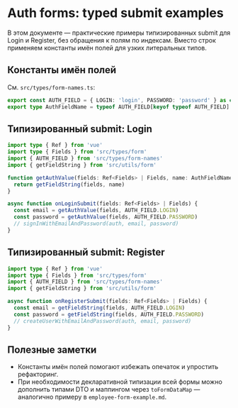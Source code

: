 # Auth forms: typed submit examples

В этом документе — практические примеры типизированных submit для Login и Register, без обращения к полям по индексам. Вместо строк применяем константы имён полей для узких литеральных типов.

## Константы имён полей

См. `src/types/form-names.ts`:

```ts
export const AUTH_FIELD = { LOGIN: 'login', PASSWORD: 'password' } as const
export type AuthFieldName = typeof AUTH_FIELD[keyof typeof AUTH_FIELD]
```

## Типизированный submit: Login

```ts
import type { Ref } from 'vue'
import type { Fields } from 'src/types/form'
import { AUTH_FIELD } from 'src/types/form-names'
import { getFieldString } from 'src/utils/form'

function getAuthValue(fields: Ref<Fields> | Fields, name: AuthFieldName) {
  return getFieldString(fields, name)
}

async function onLoginSubmit(fields: Ref<Fields> | Fields) {
  const email = getAuthValue(fields, AUTH_FIELD.LOGIN)
  const password = getAuthValue(fields, AUTH_FIELD.PASSWORD)
  // signInWithEmailAndPassword(auth, email, password)
}
```

## Типизированный submit: Register

```ts
import type { Ref } from 'vue'
import type { Fields } from 'src/types/form'
import { AUTH_FIELD } from 'src/types/form-names'
import { getFieldString } from 'src/utils/form'

async function onRegisterSubmit(fields: Ref<Fields> | Fields) {
  const email = getFieldString(fields, AUTH_FIELD.LOGIN)
  const password = getFieldString(fields, AUTH_FIELD.PASSWORD)
  // createUserWithEmailAndPassword(auth, email, password)
}
```

## Полезные заметки

- Константы имён полей помогают избежать опечаток и упростить рефакторинг.
- При необходимости декларативной типизации всей формы можно дополнить типами DTO и маппингом через `toFormDataMap` — аналогично примеру в `employee-form-example.md`.
